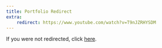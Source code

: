 ```yaml
---
title: Portfolio Redirect
extra:
    redirect: https://www.youtube.com/watch?v=T9nJZRHYSDM
---
```


If you were not redirected, click [here](https://www.youtube.com/watch?v=qQMuGiNqkLo).
